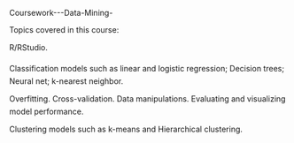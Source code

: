 Coursework---Data-Mining-

 Topics covered in this course:
 
R/RStudio.

Classification models such as linear and logistic regression; Decision trees; Neural net; k-nearest neighbor.

Overfitting. Cross-validation. Data manipulations. Evaluating and visualizing model performance.

Clustering models such as k-means and Hierarchical clustering.
